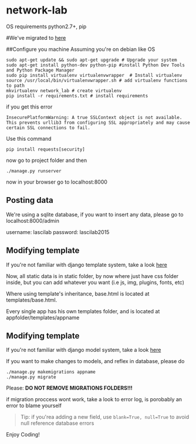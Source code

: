 # network-lab

OS requirements python2.7+, pip

#We've migrated to [here](https://github.com/Lascilab/lascilab-webpage)

##Configure you machine
Assuming you're on debian like OS
```
sudo apt-get update && sudo apt-get upgrade # Upgrade your system
sudo apt-get install python-dev python-pip #install Python Dev Tools and Python Package Manager
sudo pip install virtualenv virtualenvwrapper  # Install virtualenv
source /usr/local/bin/virtualenvwrapper.sh # add virtualenv functions to path
mkvirtualenv network_lab # create virtualenv
pip install -r requirements.txt # install requirements
```

if you get this error
```
InsecurePlatformWarning: A true SSLContext object is not available. This prevents urllib3 from configuring SSL appropriately and may cause certain SSL connections to fail.
```
Use this command
```
pip install requests[security]
```

now  go to project folder and then

`./manage.py runserver`

now in your browser go to localhost:8000

## Posting data
We're using a sqlite database, if you want to insert any data, please go to localhost:8000/admin

username: lascilab
password: lascilab2015

## Modifying template
If you're not familiar with django template system, take a look  [here](https://docs.djangoproject.com/en/1.8/topics/templates/)

Now, all static data is in static folder, by now where just have css folder inside, but you can add whatever you want (i.e js, img, plugins, fonts, etc)


Where using template's inheritance, base.html is located at templates/base.html.

Every single app has his own templates folder, and is located at appfolder/templates/appname

## Modifying template
If you're not familiar with django model system, take a look 
[here](https://docs.djangoproject.com/en/1.8/topics/db/models/)

If you want to make changes to models, and reflex in database, please do
```
./manage.py makemigrations appname
./manage.py migrate
```

Please: **DO NOT REMOVE MIGRATIONS FOLDERS!!!**

if migration proccess wont work, take a look to error log, is porobably an error to blame yourself 
> Tip: if you'rea adding a new field, use `blank=True, null=True` to avoid null reference database errors

Enjoy Coding!

